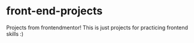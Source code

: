 # front-end-projects
Projects from frontendmentor!
This is just projects for practicing frontend skills :)
